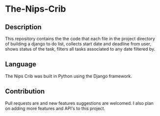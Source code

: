 # The-Nips-Crib

## Description
This repository contains the the code that each file in the project directory of building a django to do list, collects start date and deadline from user, shows status of the task, filters all tasks associated to any date filtered by.


## Language
The Nips Crib was built in Python using the Django framework.


## Contribution
Pull requests are and new features suggestions are welcomed.
I also plan on adding more features and API's to this project.